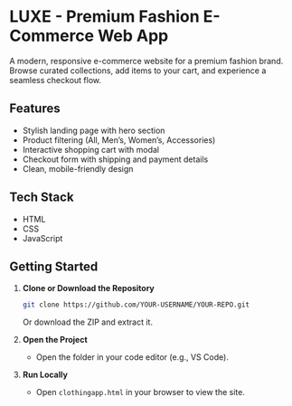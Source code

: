 # LUXE - Premium Fashion E-Commerce Web App

A modern, responsive e-commerce website for a premium fashion brand.  
Browse curated collections, add items to your cart, and experience a seamless checkout flow.

## Features

- Stylish landing page with hero section
- Product filtering (All, Men’s, Women’s, Accessories)
- Interactive shopping cart with modal
- Checkout form with shipping and payment details
- Clean, mobile-friendly design

## Tech Stack

- HTML
- CSS
- JavaScript

## Getting Started

1. **Clone or Download the Repository**
   ```bash
   git clone https://github.com/YOUR-USERNAME/YOUR-REPO.git
   ```
   Or download the ZIP and extract it.

2. **Open the Project**
   - Open the folder in your code editor (e.g., VS Code).

3. **Run Locally**
   - Open `clothingapp.html` in your browser to view the site.

